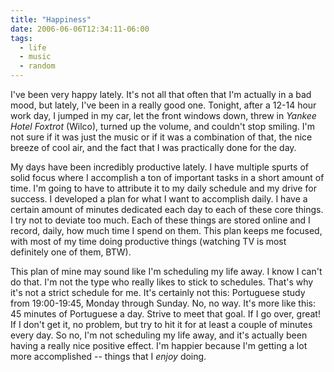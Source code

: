 ```yaml
---
title: "Happiness"
date: 2006-06-06T12:34:11-06:00
tags:
  - life
  - music
  - random
---
```


I've been very happy lately. It's not all that often that I'm actually in a bad mood, but lately, I've been in a really good one. Tonight, after a 12-14 hour work day, I jumped in my car, let the front windows down, threw in *Yankee Hotel Foxtrot* (Wilco), turned up the volume, and couldn't stop smiling. I'm not sure if it was just the music or if it was a combination of that, the nice breeze of cool air, and the fact that I was practically done for the day.

My days have been incredibly productive lately. I have multiple spurts of solid focus where I accomplish a ton of important tasks in a short amount of time. I'm going to have to attribute it to my daily schedule and my drive for success. I developed a plan for what I want to accomplish daily. I have a certain amount of minutes dedicated each day to each of these core things. I try not to deviate too much. Each of these things are stored online and I record, daily, how much time I spend on them. This plan keeps me focused, with most of my time doing productive things (watching TV is most definitely one of them, BTW).

This plan of mine may sound like I'm scheduling my life away. I know I can't do that. I'm not the type who really likes to stick to schedules. That's why it's not a strict schedule for me. It's certainly not this: Portuguese study from 19:00-19:45, Monday through Sunday. No, no way. It's more like this: 45 minutes of Portuguese a day. Strive to meet that goal. If I go over, great! If I don't get it, no problem, but try to hit it for at least a couple of minutes every day. So no, I'm not scheduling my life away, and it's actually been having a really nice positive effect. I'm happier because I'm getting a lot more accomplished -- things that I *enjoy* doing.
